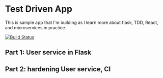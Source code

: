 # Test Driven App

This is sample app that I'm building as I learn more about flask, TDD, React, and microservices in practice.

[![Build Status](https://travis-ci.org/aegaas/testdriven-app.svg?branch=master)](https://travis-ci.org/aegaas/testdriven-app)

## Part 1: User service in Flask

## Part 2: hardening User service, CI